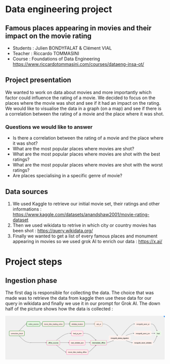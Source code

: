 # Data engineering project

## Famous places appearing in movies and their impact on the movie rating

- Students : Julien BONDYFALAT & Clément VIAL
- Teacher : Riccardo TOMMASINI
- Course : Foundations of Data Engineering https://www.riccardotommasini.com/courses/dataeng-insa-ot/

## Project presentation

We wanted to work on data about movies and more importantly which factor could influence the rating of a movie. We decided to focus on the places where the movie was shot and see if it had an impact on the rating. We would like to visualise the data in a graph (on a map) and see if there is a correlation between the rating of a movie and the place where it was shot.

### Questions we would like to answer

- Is there a correlation between the rating of a movie and the place where it was shot?
- What are the most popular places where movies are shot?
- What are the most popular places where movies are shot with the best ratings?
- What are the most popular places where movies are shot with the worst ratings?
- Are places specialising in a specific genre of movie?

## Data sources

1. We used Kaggle to retrieve our initial movie set, their ratings and other informations : https://www.kaggle.com/datasets/anandshaw2001/movie-rating-dataset
2. Then we used wikidata to retrive in which city or country movies has been shot : https://query.wikidata.org/
3. Finally we wanted to get a list of every famous places and monument appearing in movies so we used grok AI to enrich our data : https://x.ai/

# Project steps

## Ingestion phase

The first dag is responsible for collecting the data. The choice that was made was to retrieve the data from kaggle then use these data for our query in wikidata and finally we use it in our prompt for Grok AI. The down half of the picture shows how the data is collected :

![Ingestion graph](images/ingestion.png)
